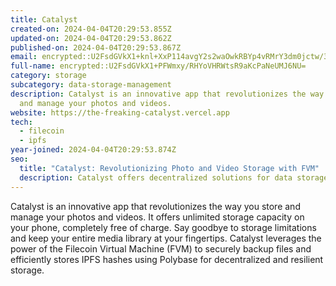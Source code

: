 ```yaml
---
title: Catalyst
created-on: 2024-04-04T20:29:53.855Z
updated-on: 2024-04-04T20:29:53.862Z
published-on: 2024-04-04T20:29:53.867Z
email: encrypted::U2FsdGVkX1+knl+XxP114avgY2s2waOwkRBYp4vRMrY3dm0jctw/38l+L4LmfRuB
full-name: encrypted::U2FsdGVkX1+PFWmxy/RHYoVHRWtsR9aKcPaNeUMJ6NU=
category: storage
subcategory: data-storage-management
description: Catalyst is an innovative app that revolutionizes the way you store
  and manage your photos and videos.
website: https://the-freaking-catalyst.vercel.app
tech:
  - filecoin
  - ipfs
year-joined: 2024-04-04T20:29:53.874Z
seo:
  title: "Catalyst: Revolutionizing Photo and Video Storage with FVM"
  description: Catalyst offers decentralized solutions for data storage and retrieval.
---
```


Catalyst is an innovative app that revolutionizes the way you store and manage your photos and videos. It offers unlimited storage capacity on your phone, completely free of charge. Say goodbye to storage limitations and keep your entire media library at your fingertips. Catalyst leverages the power of the Filecoin Virtual Machine (FVM) to securely backup files and efficiently stores IPFS hashes using Polybase for decentralized and resilient storage.
